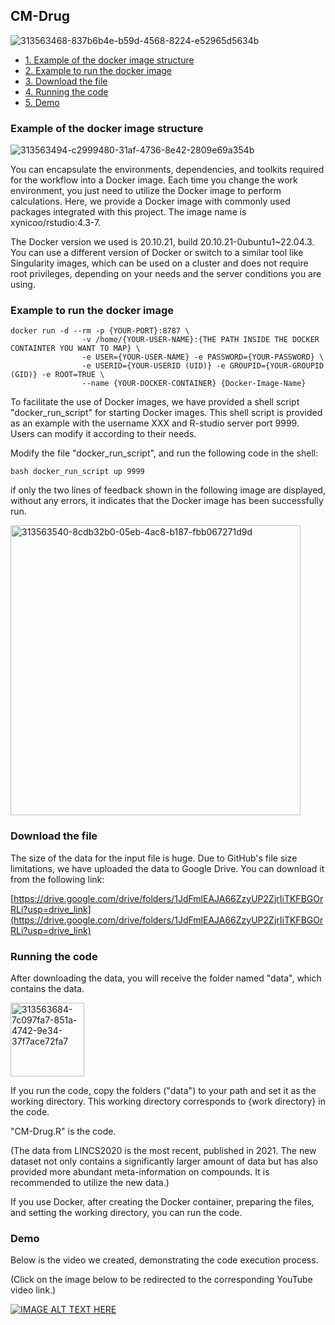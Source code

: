 ## CM-Drug

![313563468-837b6b4e-b59d-4568-8224-e52965d5634b](https://github.com/cloudsummer/CM-Drug.1/assets/24847317/f211bceb-7480-4c60-80c0-190fb0359b9f)


- [1. Example of the docker image structure](#Example-of-the-docker-image-structure)
- [2. Example to run the docker image](#Example-to-run-the-docker-image)
- [3. Download the file](#Download-the-file)
- [4. Running the code](#Running-the-code)
- [5. Demo](#Demo)
    

### Example of the docker image structure

![313563494-c2999480-31af-4736-8e42-2809e69a354b](https://github.com/cloudsummer/CM-Drug.1/assets/24847317/72079658-0148-4066-a954-a5a73034029e)


You can encapsulate the environments, dependencies, and toolkits required for the workflow into a Docker image. Each time you change the work environment, you just need to utilize the Docker image to perform calculations. Here, we provide a Docker image with commonly used packages integrated with this project. The image name is xynicoo/rstudio:4.3-7.


The Docker version we used is 20.10.21, build 20.10.21-0ubuntu1~22.04.3. You can use a different version of Docker or switch to a similar tool like Singularity images, which can be used on a cluster and does not require root privileges, depending on your needs and the server conditions you are using.

### Example to run the docker image


```
docker run -d --rm -p {YOUR-PORT}:8787 \
                -v /home/{YOUR-USER-NAME}:{THE PATH INSIDE THE DOCKER CONTAINTER YOU WANT TO MAP} \
                -e USER={YOUR-USER-NAME} -e PASSWORD={YOUR-PASSWORD} \
                -e USERID={YOUR-USERID (UID)} -e GROUPID={YOUR-GROUPID (GID)} -e ROOT=TRUE \
                --name {YOUR-DOCKER-CONTAINER} {Docker-Image-Name}
```

To facilitate the use of Docker images, we have provided a shell script "docker_run_script" for starting Docker images. This shell script is provided as an example with the username XXX and R-studio server port 9999. Users can modify it according to their needs.

Modify the file "docker_run_script", and run the following code in the shell:
```
bash docker_run_script up 9999
```

if only the two lines of feedback shown in the following image are displayed, without any errors, it indicates that the Docker image has been successfully run.

<img width="464" alt="313563540-8cdb32b0-05eb-4ac8-b187-fbb067271d9d" src="https://github.com/cloudsummer/CM-Drug.1/assets/24847317/23d18678-876a-49f7-b4f2-8b766df8146a">




### Download the file

The size of the data for the input file is huge. Due to GitHub's file size limitations, we have uploaded the data to Google Drive. You can download it from the following link:

[https://drive.google.com/drive/folders/1JdFmlEAJA66ZzyUP2ZjrIiTKFBGOrRLi?usp=drive_link](https://drive.google.com/drive/folders/1JdFmlEAJA66ZzyUP2ZjrIiTKFBGOrRLi?usp=drive_link)


### Running the code

After downloading the data, you will receive the folder named "data", which contains the data.

<img width="118" alt="313563684-7c097fa7-851a-4742-9e34-37f7ace72fa7" src="https://github.com/cloudsummer/CM-Drug/assets/24847317/b41cae5b-66a5-49cb-beb7-64abf0303b2c">

If you run the code, copy the folders ("data") to your path and set it as the working directory. This working directory corresponds to {work directory} in the code.

"CM-Drug.R" is the code.

(The data from LINCS2020 is the most recent, published in 2021. The new dataset not only contains a significantly larger amount of data but has also provided more abundant meta-information on compounds. It is recommended to utilize the new data.)

If you use Docker, after creating the Docker container, preparing the files, and setting the working directory, you can run the code. 

### Demo

Below is the video we created, demonstrating the code execution process.

(Click on the image below to be redirected to the corresponding YouTube video link.)

[![IMAGE ALT TEXT HERE](https://img.youtube.com/vi/51E8Q5B4m3I/0.jpg)](https://www.youtube.com/watch?v=51E8Q5B4m3I)



